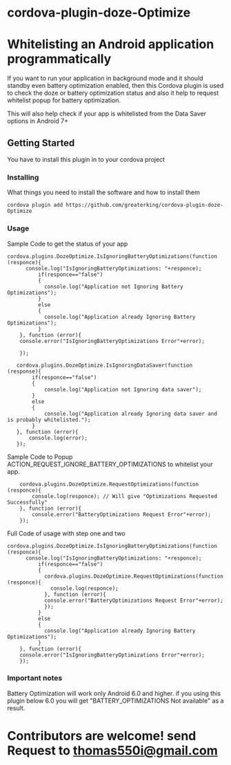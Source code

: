 # cordova-plugin-doze-Optimize

# Whitelisting an Android application programmatically 

If you want to run your application in background mode and it should standby even battery optimization enabled, then this Cordova plugin is used to check the doze or battery optimization status and also it help to request whitelist popup for battery optimization.

This will also help check if your app is whitelisted from the Data Saver options in Android 7+ 



## Getting Started

You have to install this plugin in to your cordova project

### Installing

What things you need to install the software and how to install them

```
cordova plugin add https://github.com/greaterking/cordova-plugin-doze-Optimize
```

### Usage 

Sample Code to get the status of your app 

```
cordova.plugins.DozeOptimize.IsIgnoringBatteryOptimizations(function (responce){
      console.log("IsIgnoringBatteryOptimizations: "+responce);
          if(responce=="false")
          {
            console.log("Application not Ignoring Battery Optimizations");
          }
          else
          {
            console.log("Application already Ignoring Battery Optimizations");
          }		
    }, function (error){
    console.error("IsIgnoringBatteryOptimizations Error"+error);
    
    });
```

```
   cordova.plugins.DozeOptimize.IsIgnoringDataSaver(function (response){
        if(responce=="false")
        {
            console.log("Application not Ignoring data saver");
        }
        else
        {
            console.log("Application already Ignoring data saver and is probably whitelisted.");
        }		
   }, function (error){
       console.log(error);
   }); 
```

Sample Code to Popup ACTION_REQUEST_IGNORE_BATTERY_OPTIMIZATIONS to whitelist your app.

```
    cordova.plugins.DozeOptimize.RequestOptimizations(function (responce){
        console.log(responce); // Will give "Optimizations Requested Successfully"
    }, function (error){
        console.error("BatteryOptimizations Request Error"+error);			
    });
```

Full Code of usage with step one and two

```
cordova.plugins.DozeOptimize.IsIgnoringBatteryOptimizations(function (responce){
      console.log("IsIgnoringBatteryOptimizations: "+responce);
          if(responce=="false")
          {
            cordova.plugins.DozeOptimize.RequestOptimizations(function (responce){
              console.log(responce);
            }, function (error){
            console.error("BatteryOptimizations Request Error"+error);			
            });
          }
          else
          {
            console.log("Application already Ignoring Battery Optimizations");
          }		
    }, function (error){
    console.error("IsIgnoringBatteryOptimizations Error"+error);    
    });
```
### Important notes

Battery Optimization will work only Android 6.0 and higher. if you using this plugin below 6.0 you will get "BATTERY_OPTIMIZATIONS Not available" as a result. 

# Contributors are welcome! send Request to thomas550i@gmail.com